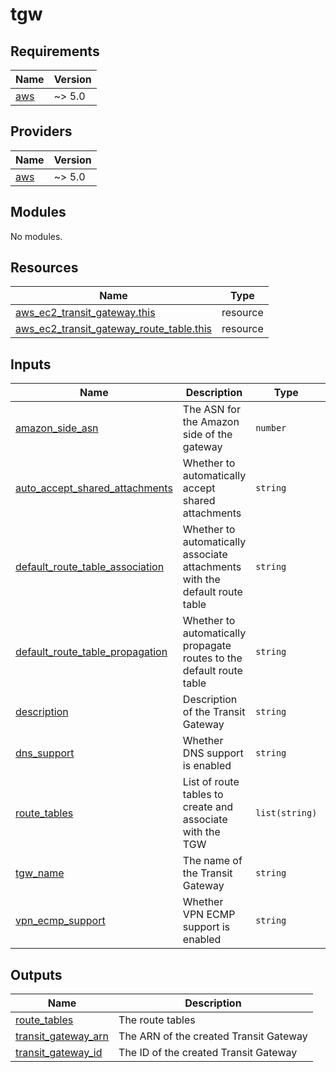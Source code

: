 # tgw

<!-- BEGINNING OF PRE-COMMIT-TERRAFORM DOCS HOOK -->
## Requirements

| Name | Version |
|------|---------|
| <a name="requirement_aws"></a> [aws](#requirement\_aws) | ~> 5.0 |

## Providers

| Name | Version |
|------|---------|
| <a name="provider_aws"></a> [aws](#provider\_aws) | ~> 5.0 |

## Modules

No modules.

## Resources

| Name | Type |
|------|------|
| [aws_ec2_transit_gateway.this](https://registry.terraform.io/providers/hashicorp/aws/latest/docs/resources/ec2_transit_gateway) | resource |
| [aws_ec2_transit_gateway_route_table.this](https://registry.terraform.io/providers/hashicorp/aws/latest/docs/resources/ec2_transit_gateway_route_table) | resource |

## Inputs

| Name | Description | Type | Default | Required |
|------|-------------|------|---------|:--------:|
| <a name="input_amazon_side_asn"></a> [amazon\_side\_asn](#input\_amazon\_side\_asn) | The ASN for the Amazon side of the gateway | `number` | `64512` | no |
| <a name="input_auto_accept_shared_attachments"></a> [auto\_accept\_shared\_attachments](#input\_auto\_accept\_shared\_attachments) | Whether to automatically accept shared attachments | `string` | `"disable"` | no |
| <a name="input_default_route_table_association"></a> [default\_route\_table\_association](#input\_default\_route\_table\_association) | Whether to automatically associate attachments with the default route table | `string` | `"disable"` | no |
| <a name="input_default_route_table_propagation"></a> [default\_route\_table\_propagation](#input\_default\_route\_table\_propagation) | Whether to automatically propagate routes to the default route table | `string` | `"disable"` | no |
| <a name="input_description"></a> [description](#input\_description) | Description of the Transit Gateway | `string` | `"My Transit Gateway"` | no |
| <a name="input_dns_support"></a> [dns\_support](#input\_dns\_support) | Whether DNS support is enabled | `string` | `"enable"` | no |
| <a name="input_route_tables"></a> [route\_tables](#input\_route\_tables) | List of route tables to create and associate with the TGW | `list(string)` | n/a | yes |
| <a name="input_tgw_name"></a> [tgw\_name](#input\_tgw\_name) | The name of the Transit Gateway | `string` | n/a | yes |
| <a name="input_vpn_ecmp_support"></a> [vpn\_ecmp\_support](#input\_vpn\_ecmp\_support) | Whether VPN ECMP support is enabled | `string` | `"enable"` | no |

## Outputs

| Name | Description |
|------|-------------|
| <a name="output_route_tables"></a> [route\_tables](#output\_route\_tables) | The route tables |
| <a name="output_transit_gateway_arn"></a> [transit\_gateway\_arn](#output\_transit\_gateway\_arn) | The ARN of the created Transit Gateway |
| <a name="output_transit_gateway_id"></a> [transit\_gateway\_id](#output\_transit\_gateway\_id) | The ID of the created Transit Gateway |
<!-- END OF PRE-COMMIT-TERRAFORM DOCS HOOK -->
